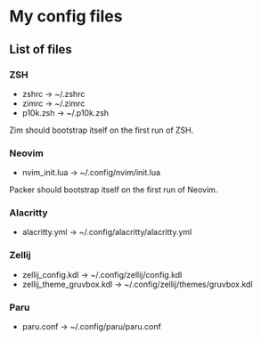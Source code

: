 # My config files

## List of files

### ZSH

- zshrc -> ~/.zshrc
- zimrc -> ~/.zimrc
- p10k.zsh -> ~/.p10k.zsh

Zim should bootstrap itself on the first run of ZSH.

### Neovim

- nvim_init.lua -> ~/.config/nvim/init.lua

Packer should bootstrap itself on the first run of Neovim.

### Alacritty

- alacritty.yml -> ~/.config/alacritty/alacritty.yml

### Zellij

- zellij_config.kdl -> ~/.config/zellij/config.kdl
- zellij_theme_gruvbox.kdl -> ~/.config/zellij/themes/gruvbox.kdl

### Paru

- paru.conf -> ~/.config/paru/paru.conf
